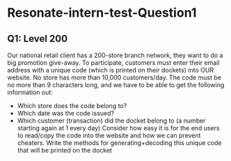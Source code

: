 # Resonate-intern-test-Question1
 
## Q1: Level 200 
Our national retail client has a 200-store branch network, they want to do a big promotion give-away. To participate, customers must enter their email address with a unique code (which is printed on their dockets) into OUR website. No store has more than 10,000 customers/day.
The code must be no more than 9 characters long, and we have to be able to get the following information out:
-	Which store does the code belong to?
-	Which date was the code issued?
-	Which customer (transaction) did the docket belong to (a number starting again at 1 every day)
Consider how easy it is for the end users to read/copy the code into the website and how we can prevent cheaters.
Write the methods for generating+decoding this unique code that will be printed on the docket
